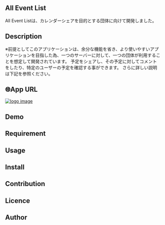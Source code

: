 ## All Event List
All Event Listは、カレンダーシェアを目的とする団体に向けて開発しました。

## Description
※前提としてこのアプリケーションは、余分な機能を省き、より使いやすいアプリケーションを目指した為、一つのサーバーに対して、一つの団体が利用することを想定して開発されています。
予定をシェアし、その予定に対してコメントをしたり、特定のユーザーの予定を確認する事ができます。
さらに詳しい説明は下記を参照ください。

## 🌐App URL
[![logo image](https://user-images.githubusercontent.com/72126639/98492068-19415a80-227a-11eb-8145-ff3575b3ee82.png "AllEventList!!")](http://52.193.178.253/)

## Demo

## Requirement

## Usage

## Install

## Contribution

## Licence

<!-- [MIT](https://github.com/tcnksm/tool/blob/master/LICENCE) -->

## Author

<!-- [tcnksm](https://github.com/tcnksm) -->

